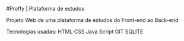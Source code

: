 #Proffy | Plataforma de estudos

Projeto Web de uma plataforma de estudos do Front-end ao Back-end

Tecnologias usadas:
HTML
CSS
Java Script
GIT
SQLITE
